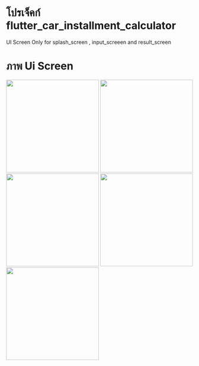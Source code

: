 # โปรเจ็คก์ flutter_car_installment_calculator

UI Screen Only for splash_screen , input_screeen and result_screen

# ภาพ Ui Screen


<img src="https://github.com/user-attachments/assets/329640f1-dfe1-4f25-a6aa-931f9ee9ce70" width="250">

<img src="https://github.com/user-attachments/assets/35557303-9140-497f-aadc-6c9c34dd3b7e" width="250">

<img src="https://github.com/user-attachments/assets/d7433d89-914f-4eaf-96ba-a758ec1b5614" width="250">

<img src="https://github.com/user-attachments/assets/ab4ac382-9822-461f-9fd9-38ea3ebb1efb" width="250">

<img src="https://github.com/user-attachments/assets/87027e2b-1c8f-492f-b9e2-8093071a03a5" width="250">

